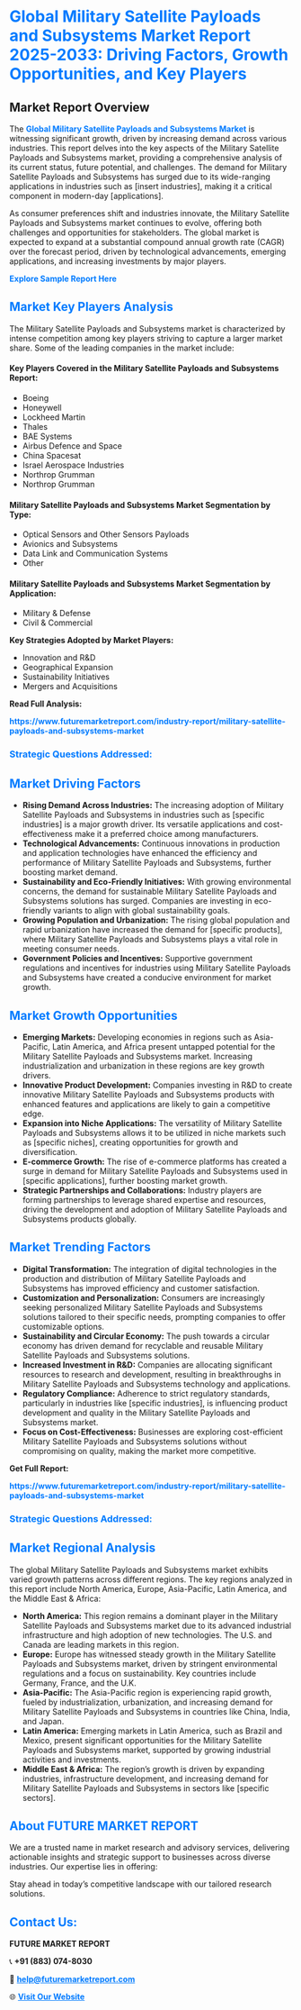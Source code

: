 <h1 style="color: #007BFF;">Global Military Satellite Payloads and Subsystems Market Report 2025-2033: Driving Factors, Growth Opportunities, and Key Players</h1>

<section id="overview">
<h2>Market Report Overview</h2>
<p>The <a href="https://www.futuremarketreport.com/industry-report/military-satellite-payloads-and-subsystems-market" style="color: #007BFF; text-decoration: none;"><strong>Global Military Satellite Payloads and Subsystems Market</strong></a> is witnessing significant growth, driven by increasing demand across various industries. This report delves into the key aspects of the Military Satellite Payloads and Subsystems market, providing a comprehensive analysis of its current status, future potential, and challenges. The demand for Military Satellite Payloads and Subsystems has surged due to its wide-ranging applications in industries such as [insert industries], making it a critical component in modern-day [applications].</p>
<p>As consumer preferences shift and industries innovate, the Military Satellite Payloads and Subsystems market continues to evolve, offering both challenges and opportunities for stakeholders. The global market is expected to expand at a substantial compound annual growth rate (CAGR) over the forecast period, driven by technological advancements, emerging applications, and increasing investments by major players.</p>
</section>

<section id="overview">
<p><a href="https://www.futuremarketreport.com/request-sample/reportId=51711" style="color: #007BFF; text-decoration: none;"><strong>Explore Sample Report Here</strong></a></p>
</section>

<section id="key-players">
<h2 style="color: #007BFF;">Market Key Players Analysis</h2>
<p>The Military Satellite Payloads and Subsystems market is characterized by intense competition among key players striving to capture a larger market share. Some of the leading companies in the market include:</p>
<h4>Key Players Covered in the Military Satellite Payloads and Subsystems Report:</h4>
<ul><li>Boeing</li><li>Honeywell</li><li>Lockheed Martin</li><li>Thales</li><li>BAE Systems</li><li>Airbus Defence and Space</li><li>China Spacesat</li><li>Israel Aerospace Industries</li><li>Northrop Grumman</li><li>Northrop Grumman</li></ul>
<h4>Military Satellite Payloads and Subsystems Market Segmentation by Type:</h4>
<ul><li>Optical Sensors and Other Sensors Payloads</li><li>Avionics and Subsystems</li><li>Data Link and Communication Systems</li><li>Other</li></ul>

<h4>Military Satellite Payloads and Subsystems Market Segmentation by Application:</h4>
<ul><li>Military &amp; Defense</li><li>Civil &amp; Commercial</li></ul>
<p><strong>Key Strategies Adopted by Market Players:</strong></p>
<ul>
<li>Innovation and R&D</li>
<li>Geographical Expansion</li>
<li>Sustainability Initiatives</li>
<li>Mergers and Acquisitions</li>
</ul>
</section>

<section>
<p><strong>Read Full Analysis: </strong></p><a href="https://www.futuremarketreport.com/industry-report/military-satellite-payloads-and-subsystems-market" style="color: #007BFF; text-decoration: none;"><strong>https://www.futuremarketreport.com/industry-report/military-satellite-payloads-and-subsystems-market</strong></a>
<h3 style="color: #007BFF;">Strategic Questions Addressed:</h3>
</section>

<section id="driving-factors">
<h2 style="color: #007BFF;">Market Driving Factors</h2>
<ul>
<li><strong>Rising Demand Across Industries:</strong> The increasing adoption of Military Satellite Payloads and Subsystems in industries such as [specific industries] is a major growth driver. Its versatile applications and cost-effectiveness make it a preferred choice among manufacturers.</li>
<li><strong>Technological Advancements:</strong> Continuous innovations in production and application technologies have enhanced the efficiency and performance of Military Satellite Payloads and Subsystems, further boosting market demand.</li>
<li><strong>Sustainability and Eco-Friendly Initiatives:</strong> With growing environmental concerns, the demand for sustainable Military Satellite Payloads and Subsystems solutions has surged. Companies are investing in eco-friendly variants to align with global sustainability goals.</li>
<li><strong>Growing Population and Urbanization:</strong> The rising global population and rapid urbanization have increased the demand for [specific products], where Military Satellite Payloads and Subsystems plays a vital role in meeting consumer needs.</li>
<li><strong>Government Policies and Incentives:</strong> Supportive government regulations and incentives for industries using Military Satellite Payloads and Subsystems have created a conducive environment for market growth.</li>
</ul>
</section>

<section id="growth-opportunities">
<h2 style="color: #007BFF;">Market Growth Opportunities</h2>
<ul>
<li><strong>Emerging Markets:</strong> Developing economies in regions such as Asia-Pacific, Latin America, and Africa present untapped potential for the Military Satellite Payloads and Subsystems market. Increasing industrialization and urbanization in these regions are key growth drivers.</li>
<li><strong>Innovative Product Development:</strong> Companies investing in R&D to create innovative Military Satellite Payloads and Subsystems products with enhanced features and applications are likely to gain a competitive edge.</li>
<li><strong>Expansion into Niche Applications:</strong> The versatility of Military Satellite Payloads and Subsystems allows it to be utilized in niche markets such as [specific niches], creating opportunities for growth and diversification.</li>
<li><strong>E-commerce Growth:</strong> The rise of e-commerce platforms has created a surge in demand for Military Satellite Payloads and Subsystems used in [specific applications], further boosting market growth.</li>
<li><strong>Strategic Partnerships and Collaborations:</strong> Industry players are forming partnerships to leverage shared expertise and resources, driving the development and adoption of Military Satellite Payloads and Subsystems products globally.</li>
</ul>
</section>

<section id="trending-factors">
<h2 style="color: #007BFF;">Market Trending Factors</h2>
<ul>
<li><strong>Digital Transformation:</strong> The integration of digital technologies in the production and distribution of Military Satellite Payloads and Subsystems has improved efficiency and customer satisfaction.</li>
<li><strong>Customization and Personalization:</strong> Consumers are increasingly seeking personalized Military Satellite Payloads and Subsystems solutions tailored to their specific needs, prompting companies to offer customizable options.</li>
<li><strong>Sustainability and Circular Economy:</strong> The push towards a circular economy has driven demand for recyclable and reusable Military Satellite Payloads and Subsystems solutions.</li>
<li><strong>Increased Investment in R&D:</strong> Companies are allocating significant resources to research and development, resulting in breakthroughs in Military Satellite Payloads and Subsystems technology and applications.</li>
<li><strong>Regulatory Compliance:</strong> Adherence to strict regulatory standards, particularly in industries like [specific industries], is influencing product development and quality in the Military Satellite Payloads and Subsystems market.</li>
<li><strong>Focus on Cost-Effectiveness:</strong> Businesses are exploring cost-efficient Military Satellite Payloads and Subsystems solutions without compromising on quality, making the market more competitive.</li>
</ul>
</section>

<section>
<p><strong>Get Full Report: </strong></p><a href="https://www.futuremarketreport.com/industry-report/military-satellite-payloads-and-subsystems-market" style="color: #007BFF; text-decoration: none;"><strong>https://www.futuremarketreport.com/industry-report/military-satellite-payloads-and-subsystems-market</strong></a>
<h3 style="color: #007BFF;">Strategic Questions Addressed:</h3>
</section>


<section id="regional-analysis">
<h2 style="color: #007BFF;">Market Regional Analysis</h2>
<p>The global Military Satellite Payloads and Subsystems market exhibits varied growth patterns across different regions. The key regions analyzed in this report include North America, Europe, Asia-Pacific, Latin America, and the Middle East & Africa:</p>
<ul>
<li><strong>North America:</strong> This region remains a dominant player in the Military Satellite Payloads and Subsystems market due to its advanced industrial infrastructure and high adoption of new technologies. The U.S. and Canada are leading markets in this region.</li>
<li><strong>Europe:</strong> Europe has witnessed steady growth in the Military Satellite Payloads and Subsystems market, driven by stringent environmental regulations and a focus on sustainability. Key countries include Germany, France, and the U.K.</li>
<li><strong>Asia-Pacific:</strong> The Asia-Pacific region is experiencing rapid growth, fueled by industrialization, urbanization, and increasing demand for Military Satellite Payloads and Subsystems in countries like China, India, and Japan.</li>
<li><strong>Latin America:</strong> Emerging markets in Latin America, such as Brazil and Mexico, present significant opportunities for the Military Satellite Payloads and Subsystems market, supported by growing industrial activities and investments.</li>
<li><strong>Middle East & Africa:</strong> The region’s growth is driven by expanding industries, infrastructure development, and increasing demand for Military Satellite Payloads and Subsystems in sectors like [specific sectors].</li>
</ul>
</section>

<footer>
<h2 style="color: #007BFF;">About FUTURE MARKET REPORT</h2>
<p>We are a trusted name in market research and advisory services, delivering actionable insights and strategic support to businesses across diverse industries. Our expertise lies in offering:</p>

<p>Stay ahead in today’s competitive landscape with our tailored research solutions.</p>

<h2 style="color: #007BFF;">Contact Us:</h2>
<p><strong>FUTURE MARKET REPORT</strong></p>
<p>📞 <strong>+91 (883) 074-8030</strong></p>
<p>📧 <strong><a href="mailto:help@futuremarketreport.com" style="color: #007BFF;">help@futuremarketreport.com</a></strong></p>
<p>🌐 <strong><a href="https://www.futuremarketreport.com/" style="color: #007BFF;">Visit Our Website</a></strong></p>
</footer>